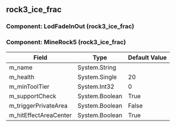 ## rock3_ice_frac

### Component: LodFadeInOut (rock3_ice_frac)

### Component: MineRock5 (rock3_ice_frac)

|Field|Type|Default Value|
|-----|----|-------------|
|m_name|System.String||
|m_health|System.Single|20|
|m_minToolTier|System.Int32|0|
|m_supportCheck|System.Boolean|True|
|m_triggerPrivateArea|System.Boolean|False|
|m_hitEffectAreaCenter|System.Boolean|True|

